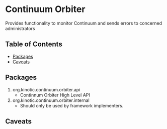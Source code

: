 # Continuum Orbiter
Provides functionality to monitor Continuum and sends errors to concerned administrators

## Table of Contents
- [Packages](#packages)
- [Caveats](#caveats)


## Packages
1. org.kinotic.continuum.orbiter.api
    * Continnum Orbiter High Level API
3. org.kinotic.continuum.orbiter.internal
    * Should only be used by framework implementers. 
    
## Caveats
